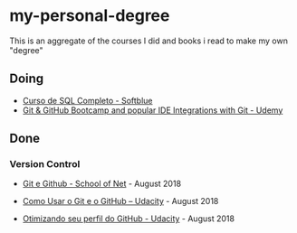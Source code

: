 ﻿# my-personal-degree

This is an aggregate of the courses I did and books i read to make my own "degree"

## Doing

- [Curso de SQL Completo - Softblue](http://www.softblue.com.br/site/curso/id/3/CURSO+DE+SQL+COMPLETO+BASICO+AO+AVANCADO+ON+LINE+BD03+GRATIS)
- [Git & GitHub Bootcamp and popular IDE Integrations with Git - Udemy](https://www.udemy.com/git-bootcamp-with-github-learn-step-by-step/)

## Done

### Version Control

- [Git e Github - School of Net](https://www.schoolofnet.com/curso-git-e-github/) - August 2018

- [Como Usar o Git e o GitHub – Udacity](https://br.udacity.com/course/how-to-use-git-and-github--ud775) - August 2018

- [Otimizando seu perfil do GitHub - Udacity](https://br.udacity.com/course/optimize-your-github--ud247) - August 2018
